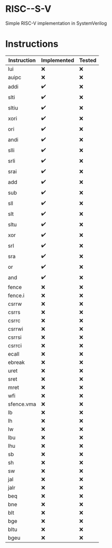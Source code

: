 # RISC--S-V

Simple RISC-V implementation in SystemVerilog

# Instructions

| Instruction | Implemented | Tested |
| ----------- | ----------- | ------ |
| lui         | ❌          | ❌     |
| auipc       | ❌          | ❌     |
| addi        | ✔️          | ❌     |
| slti        | ✔️          | ❌     |
| sltiu       | ✔️          | ❌     |
| xori        | ✔️          | ❌     |
| ori         | ✔️          | ❌     |
| andi        | ✔️          | ❌     |
| slli        | ✔️          | ❌     |
| srli        | ✔️          | ❌     |
| srai        | ✔️          | ❌     |
| add         | ✔️          | ❌     |
| sub         | ✔️          | ❌     |
| sll         | ✔️          | ❌     |
| slt         | ✔️          | ❌     |
| sltu        | ✔️          | ❌     |
| xor         | ✔️          | ❌     |
| srl         | ✔️          | ❌     |
| sra         | ✔️          | ❌     |
| or          | ✔️          | ❌     |
| and         | ✔️          | ❌     |
| fence       | ❌          | ❌     |
| fence.i     | ❌          | ❌     |
| csrrw       | ❌          | ❌     |
| csrrs       | ❌          | ❌     |
| csrrc       | ❌          | ❌     |
| csrrwi      | ❌          | ❌     |
| csrrsi      | ❌          | ❌     |
| csrrci      | ❌          | ❌     |
| ecall       | ❌          | ❌     |
| ebreak      | ❌          | ❌     |
| uret        | ❌          | ❌     |
| sret        | ❌          | ❌     |
| mret        | ❌          | ❌     |
| wfi         | ❌          | ❌     |
| sfence.vma  | ❌          | ❌     |
| lb          | ❌          | ❌     |
| lh          | ❌          | ❌     |
| lw          | ❌          | ❌     |
| lbu         | ❌          | ❌     |
| lhu         | ❌          | ❌     |
| sb          | ❌          | ❌     |
| sh          | ❌          | ❌     |
| sw          | ❌          | ❌     |
| jal         | ❌          | ❌     |
| jalr        | ❌          | ❌     |
| beq         | ❌          | ❌     |
| bne         | ❌          | ❌     |
| blt         | ❌          | ❌     |
| bge         | ❌          | ❌     |
| bltu        | ❌          | ❌     |
| bgeu        | ❌          | ❌     |
